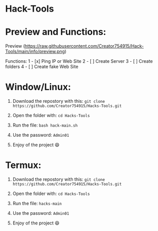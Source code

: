 # Hack-Tools

# Preview and Functions:

Preview
(https://raw.githubusercontent.com/Creator754915/Hack-Tools/main/info/preview.png)

Functions:
1 - [x] Ping IP or Web Site
2 - [ ] Create Server
3 - [ ] Create folders
4 - [ ] Create fake Web Site

# Window/Linux:

1) Download the repostory with this: ```git clone https://github.com/Creator754915/Hacks-Tools.git```

2) Open the folder with: ```cd Hacks-Tools```

3) Run the file: ```bash hack-main.sh```

4) Use the password: ```Admin01```

5) Enjoy of the project 😄


# Termux:

1) Download the repostory with this: ```git clone https://github.com/Creator754915/Hacks-Tools.git```

2) Open the folder with: ```cd Hacks-Tools```

3) Run the file: ```hacks-main```

4) Use the password: ```Admin01```

5) Enjoy of the project 😄
